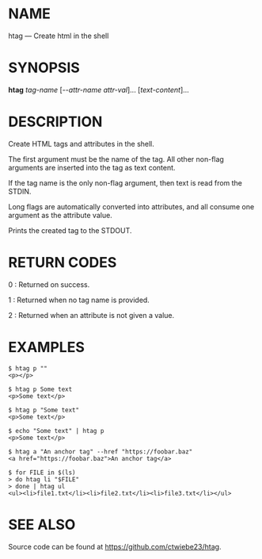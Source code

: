 # NAME

htag — Create html in the shell

# SYNOPSIS

**htag** *tag-name* [-\-*attr-name* *attr-val*].\.. [*text-content*].\..

# DESCRIPTION

Create HTML tags and attributes in the shell.

The first argument must be the name of the tag.  All other non-flag arguments
are inserted into the tag as text content.

If the tag name is the only non-flag argument, then text is read from the
STDIN.

Long flags are automatically converted into attributes, and all consume one
argument as the attribute value.

Prints the created tag to the STDOUT.

# RETURN CODES

0
: Returned on success.

1
: Returned when no tag name is provided.

2
: Returned when an attribute is not given a value.

# EXAMPLES

    $ htag p ""
    <p></p>

    $ htag p Some text
    <p>Some text</p>

    $ htag p "Some text"
    <p>Some text</p>

    $ echo "Some text" | htag p
    <p>Some text</p>

    $ htag a "An anchor tag" --href "https://foobar.baz"
    <a href="https://foobar.baz">An anchor tag</a>

    $ for FILE in $(ls)
    > do htag li "$FILE"
    > done | htag ul
    <ul><li>file1.txt</li><li>file2.txt</li><li>file3.txt</li></ul>

# SEE ALSO

Source code can be found at <https://github.com/ctwiebe23/htag>.
